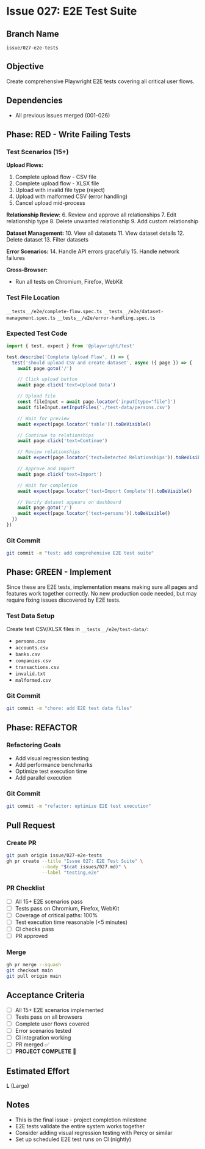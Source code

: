 # Issue 027: E2E Test Suite

## Branch Name
`issue/027-e2e-tests`

## Objective
Create comprehensive Playwright E2E tests covering all critical user flows.

## Dependencies
- All previous issues merged (001-026)

## Phase: RED - Write Failing Tests

### Test Scenarios (15+)

**Upload Flows:**
1. Complete upload flow - CSV file
2. Complete upload flow - XLSX file
3. Upload with invalid file type (reject)
4. Upload with malformed CSV (error handling)
5. Cancel upload mid-process

**Relationship Review:**
6. Review and approve all relationships
7. Edit relationship type
8. Delete unwanted relationship
9. Add custom relationship

**Dataset Management:**
10. View all datasets
11. View dataset details
12. Delete dataset
13. Filter datasets

**Error Scenarios:**
14. Handle API errors gracefully
15. Handle network failures

**Cross-Browser:**
- Run all tests on Chromium, Firefox, WebKit

### Test File Location
`__tests__/e2e/complete-flow.spec.ts`
`__tests__/e2e/dataset-management.spec.ts`
`__tests__/e2e/error-handling.spec.ts`

### Expected Test Code
```typescript
import { test, expect } from '@playwright/test'

test.describe('Complete Upload Flow', () => {
  test('should upload CSV and create dataset', async ({ page }) => {
    await page.goto('/')

    // Click upload button
    await page.click('text=Upload Data')

    // Upload file
    const fileInput = await page.locator('input[type="file"]')
    await fileInput.setInputFiles('./test-data/persons.csv')

    // Wait for preview
    await expect(page.locator('table')).toBeVisible()

    // Continue to relationships
    await page.click('text=Continue')

    // Review relationships
    await expect(page.locator('text=Detected Relationships')).toBeVisible()

    // Approve and import
    await page.click('text=Import')

    // Wait for completion
    await expect(page.locator('text=Import Complete')).toBeVisible()

    // Verify dataset appears on dashboard
    await page.goto('/')
    await expect(page.locator('text=persons')).toBeVisible()
  })
})
```

### Git Commit
```bash
git commit -m "test: add comprehensive E2E test suite"
```

## Phase: GREEN - Implement

Since these are E2E tests, implementation means making sure all pages and features work together correctly. No new production code needed, but may require fixing issues discovered by E2E tests.

### Test Data Setup
Create test CSV/XLSX files in `__tests__/e2e/test-data/`:
- `persons.csv`
- `accounts.csv`
- `banks.csv`
- `companies.csv`
- `transactions.csv`
- `invalid.txt`
- `malformed.csv`

### Git Commit
```bash
git commit -m "chore: add E2E test data files"
```

## Phase: REFACTOR

### Refactoring Goals
- Add visual regression testing
- Add performance benchmarks
- Optimize test execution time
- Add parallel execution

### Git Commit
```bash
git commit -m "refactor: optimize E2E test execution"
```

## Pull Request

### Create PR
```bash
git push origin issue/027-e2e-tests
gh pr create --title "Issue 027: E2E Test Suite" \
             --body "$(cat issues/027.md)" \
             --label "testing,e2e"
```

### PR Checklist
- [ ] All 15+ E2E scenarios pass
- [ ] Tests pass on Chromium, Firefox, WebKit
- [ ] Coverage of critical paths: 100%
- [ ] Test execution time reasonable (<5 minutes)
- [ ] CI checks pass
- [ ] PR approved

### Merge
```bash
gh pr merge --squash
git checkout main
git pull origin main
```

## Acceptance Criteria
- [ ] All 15+ E2E scenarios implemented
- [ ] Tests pass on all browsers
- [ ] Complete user flows covered
- [ ] Error scenarios tested
- [ ] CI integration working
- [ ] PR merged ✅
- [ ] **PROJECT COMPLETE** 🎉

## Estimated Effort
**L** (Large)

## Notes
- This is the final issue - project completion milestone
- E2E tests validate the entire system works together
- Consider adding visual regression testing with Percy or similar
- Set up scheduled E2E test runs on CI (nightly)
